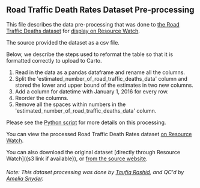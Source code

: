 ## Road Traffic Death Rates Dataset Pre-processing
This file describes the data pre-processing that was done to [the Road Traffic Deaths dataset](http://apps.who.int/gho/data/node.wrapper.imr?x-id=198) for [display on Resource Watch](https://resourcewatch.org/data/explore/6b670396-c52c-430c-b5bb-20693da03b60).

The source provided the dataset as a csv file.

Below, we describe the steps used to reformat the table so that it is formatted correctly to upload to Carto. 
1. Read in the data as a pandas dataframe and rename all the columns.
2. Split the 'estimated_number_of_road_traffic_deaths_data' column and stored the lower and upper bound of the estimates in two new columns.
3. Add a column for datetime with January 1, 2016 for every row.
4. Reorder the columns.
5. Remove all the spaces within numbers in the 'estimated_number_of_road_traffic_deaths_data' column.

Please see the [Python script](https://github.com/resource-watch/data-pre-processing/blob/master/cit_022_road_traffic_death_rates/cit_022a_road_traffic_death_rates_processing.py) for more details on this processing.

You can view the processed Road Traffic Death Rates dataset [on Resource Watch](https://resourcewatch.org/data/explore/6b670396-c52c-430c-b5bb-20693da03b60).

You can also download the original dataset [directly through Resource Watch]({s3 link if available}), or [from the source website](http://apps.who.int/gho/data/node.main.A997?lang=en).

###### Note: This dataset processing was done by [Taufiq Rashid](https://www.wri.org/profile/taufiq-rashid), and QC'd by [Amelia Snyder](https://www.wri.org/profile/amelia-snyder).
